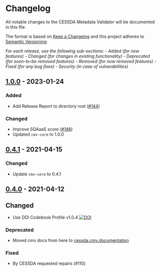 # Changelog

All notable changes to the CESSDA Metadata Validator will be documented in this file.

The format is based on [Keep a Changelog](http://keepachangelog.com/en/1.0.0/)
and this project adheres to [Semantic Versioning](http://semver.org/spec/v2.0.0.html).

*For each release, use the following sub-sections:*
*- Added (for new features)*
*- Changed (for changes in existing functionality)*
*- Deprecated (for soon-to-be removed features)*
*- Removed (for now removed features)*
*- Fixed (for any bug fixes)*
*- Security (in case of vulnerabilities)*

## [1.0.0] - 2023-01-24

### Added

- Add Release Report to directory root ([#144](https://github.com/cessda/cessda.cmv/issues/144))

### Changed

- Improve SQAaaS score ([#146](https://github.com/cessda/cessda.cmv/issues/146))
- Updated `cmv-core` to 1.0.0

## [0.4.1] - 2021-04-15

### Changed

- Update `cmv-core` to 0.4.1

## [0.4.0] - 2021-04-12

## Changed

- Use DDI Codebook Profile v1.0.4
  [![DOI](https://zenodo.org/badge/DOI/10.5281/zenodo.4580376.svg)](https://doi.org/10.5281/zenodo.4580376)

### Deprecated

- Moved cmv docs from here to
  [cessda.cmv.documentation](https://github.com/cessda/cessda.cmv.documentation)

### Fixed

- By CESSDA requested repairs (#110)

[1.0.0]: https://github.org/cessda/cessda.cmv/releases/tag/v1.0.0
[0.4.1]: https://github.org/cessda/cessda.cmv/releases/tag/v0.4.1
[0.4.0]: https://github.org/cessda/cessda.cmv/releases/tag/v0.4.0

